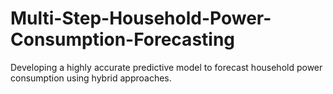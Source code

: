# Multi-Step-Household-Power-Consumption-Forecasting
Developing a highly accurate predictive model to forecast household power consumption using hybrid approaches.
